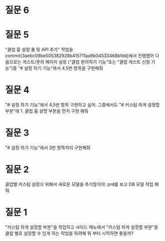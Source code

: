 # 질문 6

# 질문 5

"클럽 홈 설정 폼 및 API 추가" 작업을 commit(3aebc09be505382928b415711aa9b04533468b1dd)에서 진행했어
다음으로는 게스트/문의 페이지 설정
("클럽 문의하기 기능"또는 "클럽 게스트 신청 기능")을
"# 설정 하기 기능"에서 4,5번 항목을 구현해줘

# 질문 4

"# 설정 하기 기능"에서 4,5번 항목 구현하고 싶어.
그중에서도 "# 커스텀 하게 설정할 부분"에 1. 클럽 홈 설명 부분을 먼저 구현 해줘

# 질문 3

"# 설정 하기 기능"에서 3번 항목까지 구현해줘

# 질문 2

클럽별 커스텀 설정으 위해서 새로운 모델을 추가할거야.
prd를 보고 DB 모델 작업 해줘

# 질문 1

"커스텀 하게 설정할 부분"을 작업하고 사이드 메뉴에서 "커스텀 하게 설정할 부분"을 클럽 별로 설정할 수 있게 하는 작업을 하려해
뭐 부터 시작하면 좋을까?

